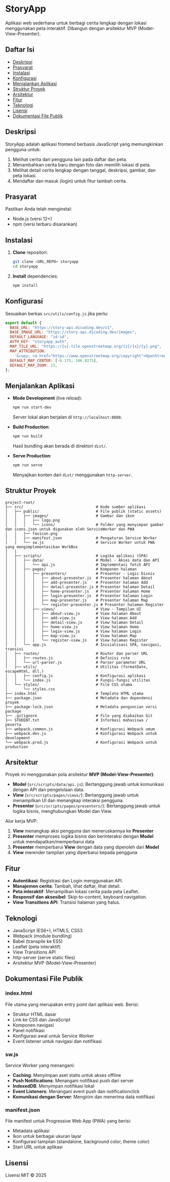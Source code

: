 # StoryApp

Aplikasi web sederhana untuk berbagi cerita lengkap dengan lokasi menggunakan peta interaktif. Dibangun dengan arsitektur MVP (Model-View-Presenter).

## Daftar Isi

- [Deskripsi](#deskripsi)
- [Prasyarat](#prasyarat)
- [Instalasi](#instalasi)
- [Konfigurasi](#konfigurasi)
- [Menjalankan Aplikasi](#menjalankan-aplikasi)
- [Struktur Proyek](#struktur-proyek)
- [Arsitektur](#arsitektur)
- [Fitur](#fitur)
- [Teknologi](#teknologi)
- [Lisensi](#lisensi)
- [Dokumentasi File Publik](#dokumentasi-file-publik)

## Deskripsi

StoryApp adalah aplikasi frontend berbasis JavaScript yang memungkinkan pengguna untuk:

1. Melihat cerita dari pengguna lain pada daftar dan peta.
2. Menambahkan cerita baru dengan foto dan memilih lokasi di peta.
3. Melihat detail cerita lengkap dengan tanggal, deskripsi, gambar, dan peta lokasi.
4. Mendaftar dan masuk (login) untuk fitur tambah cerita.

## Prasyarat

Pastikan Anda telah menginstal:

- Node.js (versi 12+)
- npm (versi terbaru disarankan)

## Instalasi

1. **Clone** repositori:

   ```sh
   git clone <URL_REPO> storyapp
   cd storyapp
   ```

2. **Install** dependencies:

   ```sh
   npm install
   ```

## Konfigurasi

Sesuaikan berkas `src/utils/config.js` jika perlu:

```js
export default {
  BASE_URL: "https://story-api.dicoding.dev/v1",
  BASE_IMAGE_URL: "https://story-api.dicoding.dev/images",
  DEFAULT_LANGUAGE: "id-id",
  AUTH_KEY: "storyapp_auth",
  MAP_TILE_URL: "https://{s}.tile.openstreetmap.org/{z}/{x}/{y}.png",
  MAP_ATTRIBUTION:
    '&copy; <a href="https://www.openstreetmap.org/copyright">OpenStreetMap</a> contributors',
  DEFAULT_MAP_CENTER: [-6.175, 106.8275],
  DEFAULT_MAP_ZOOM: 13,
};
```

## Menjalankan Aplikasi

- **Mode Development** (live reload):

  ```sh
  npm run start-dev
  ```

  Server lokal akan berjalan di `http://localhost:8080`.

- **Build Production**:

  ```sh
  npm run build
  ```

  Hasil bundling akan berada di direktori `dist/`.

- **Serve Production**:

  ```sh
  npm run serve
  ```

  Menyajikan konten dari `dist/` menggunakan `http-server`.

## Struktur Proyek

```text
project-root/
├── src/                                # Kode sumber aplikasi
│   ├── public/                         # File publik (static assets)
│   │   ├── images/                     # Gambar dan ikon
│   │   │   ├── logo.png
│   │   │   └── icons/                  # Folder yang menyimpan gambar dan icons.json untuk digunakan oleh ServiceWorker dan PWA
│   │   ├── favicon.png
│   │   ├── manifest.json               # Pengaturan Service Worker
|   |   └── sw.js                       # Service Worker untuk PWA yang mengimplementasikan WorkBox
|   |
│   ├── scripts/                        # Logika aplikasi (SPA)
│   │   ├── data/                       # Model - Akses data dan API
│   │   │   └── api.js                  # Implementasi fetch API
│   │   ├── pages/                      # Komponen halaman
│   │   │   ├── presenters/             # Presenter - Logic bisnis
│   │   │   │   ├── about-presenter.js  # Presenter halaman About
│   │   │   │   ├── add-presenter.js    # Presenter halaman Add
│   │   │   │   ├── detail-presenter.js # Presenter halaman Detail
│   │   │   │   ├── home-presenter.js   # Presenter halaman Home
│   │   │   │   ├── login-presenter.js  # Presenter halaman Login
│   │   │   │   ├── map-presenter.js    # Presenter halaman Map
│   │   │   │   └── register-presenter.js # Presenter halaman Register
│   │   │   ├── views/                  # View - Tampilan UI
│   │   │   │   ├── about-view.js       # View halaman About
│   │   │   │   ├── add-view.js         # View halaman Add
│   │   │   │   ├── detail-view.js      # View halaman Detail
│   │   │   │   ├── home-view.js        # View halaman Home
│   │   │   │   ├── login-view.js       # View halaman Login
│   │   │   │   ├── map-view.js         # View halaman Map
│   │   │   │   └── register-view.js    # View halaman Register
│   │   └── app.js                      # Inisialisasi SPA, navigasi, transisi
│   ├── routes/                         # Router dan parser URL
│   │   ├── routes.js                   # Definisi rute
│   │   └── url-parser.js               # Parser parameter URL
│   ├── utils/                          # Utilitas (formatDate, escapeHtml, dll.)
│   │   ├── config.js                   # Konfigurasi aplikasi
│   │   └── index.js                    # Fungsi-fungsi utilitas
│   └── styles/                         # File CSS utama
│       └── styles.css
├── index.html                          # Template HTML utama
├── package.json                        # Metadata dan dependensi proyek
├── package-lock.json                   # Metadata penguncian versi package
├── .gitignore                          # File yang diabaikan Git
├── STUDENT.txt                         # Informasi mahasiswa / peserta
├── webpack.common.js                   # Konfigurasi Webpack umum
├── webpack.dev.js                      # Konfigurasi Webpack untuk development
└── webpack.prod.js                     # Konfigurasi Webpack untuk production
```

## Arsitektur

Proyek ini menggunakan pola arsitektur **MVP (Model-View-Presenter)**:

- **Model** (`src/scripts/data/api.js`): Bertanggung jawab untuk komunikasi dengan API dan pengelolaan data.
- **View** (`src/scripts/pages/views/`): Bertanggung jawab untuk menampilkan UI dan menangkap interaksi pengguna.
- **Presenter** (`src/scripts/pages/presenters/`): Bertanggung jawab untuk logika bisnis, menghubungkan Model dan View.

Alur kerja MVP:

1. **View** menangkap aksi pengguna dan meneruskannya ke **Presenter**
2. **Presenter** memproses logika bisnis dan berinteraksi dengan **Model** untuk mendapatkan/memperbarui data
3. **Presenter** memperbarui **View** dengan data yang diperoleh dari **Model**
4. **View** merender tampilan yang diperbarui kepada pengguna

## Fitur

- **Autentikasi**: Registrasi dan Login menggunakan API.
- **Manajemen cerita**: Tambah, lihat daftar, lihat detail.
- **Peta interaktif**: Menampilkan lokasi cerita pada peta Leaflet.
- **Responsif dan aksesibel**: Skip-to-content, keyboard navigation.
- **View Transitions API**: Transisi halaman yang halus.

## Teknologi

- JavaScript (ES6+), HTML5, CSS3
- Webpack (module bundling)
- Babel (transpile ke ES5)
- Leaflet (peta interaktif)
- View Transitions API
- http-server (serve static files)
- Arsitektur MVP (Model-View-Presenter)

## Dokumentasi File Publik

### index.html
File utama yang merupakan entry point dari aplikasi web. Berisi:
- Struktur HTML dasar
- Link ke CSS dan JavaScript
- Komponen navigasi
- Panel notifikasi
- Konfigurasi awal untuk Service Worker
- Event listener untuk navigasi dan notifikasi

### sw.js
Service Worker yang menangani:
- **Caching**: Menyimpan aset statis untuk akses offline
- **Push Notifications**: Menangani notifikasi push dari server
- **IndexedDB**: Menyimpan notifikasi lokal
- **Event Listeners**: Menangani event push dan notificationclick
- **Komunikasi dengan Server**: Mengirim dan menerima data notifikasi

### manifest.json
File manifest untuk Progressive Web App (PWA) yang berisi:
- Metadata aplikasi
- Ikon untuk berbagai ukuran layar
- Konfigurasi tampilan (standalone, background color, theme color)
- Start URL untuk aplikasi

## Lisensi

Lisensi MIT © 2025